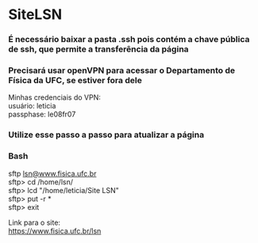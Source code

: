 # SiteLSN

### É necessário baixar a pasta .ssh pois contém a chave pública de ssh, que permite a transferência da página
### Precisará usar openVPN para acessar o Departamento de Física da UFC, se estiver fora dele
Minhas credenciais do VPN: \
usuário: leticia \
passphase: le08fr07
### Utilize esse passo a passo para atualizar a página
### Bash
sftp lsn@www.fisica.ufc.br \
sftp> cd /home/lsn/ \
sftp> lcd "/home/leticia/Site LSN" \
sftp> put -r * \
sftp> exit 




Link para o site: \
https://www.fisica.ufc.br/lsn 

